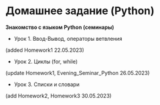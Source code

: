 # Домашнее задание (Python)

**Знакомство с языком Python (семинары)**

- Урок 1. Ввод-Вывод, операторы ветвления 


(added Homework1 22.05.2023)


- Урок 2. Циклы (for, while) 


(update Homework1, Evening_Seminar_Python 26.05.2023)


- Урок 3. Списки и словари


(add Homework2, Homework3 30.05.2023)
